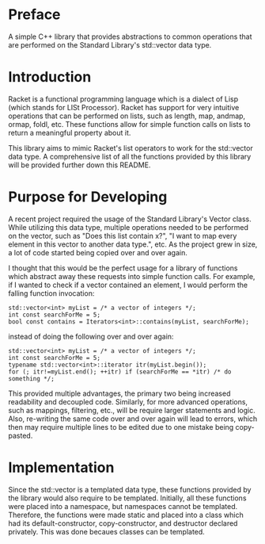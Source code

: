 # Preface
A simple C++ library that provides abstractions to common operations that are performed on the Standard Library's std::vector data type.

# Introduction
Racket is a functional programming language which is a dialect of Lisp (which stands for LISt Processor).
Racket has support for very intuitive operations that can be performed on lists, such as length, map, andmap, ormap, foldl, etc.
These functions allow for simple function calls on lists to return a meaningful property about it.

This library aims to mimic Racket's list operators to work for the std::vector data type.
A comprehensive list of all the functions provided by this library will be provided further down this README.

# Purpose for Developing
A recent project required the usage of the Standard Library's Vector class.
While utilizing this data type, multiple operations needed to be performed on the vector, such as "Does this list contain x?", "I want to map every element in this vector to another data type.", etc.
As the project grew in size, a lot of code started being copied over and over again.

I thought that this would be the perfect usage for a library of functions which abstract away these requests into simple function calls.
For example, if I wanted to check if a vector contained an element, I would perform the falling function invocation:

	std::vector<int> myList = /* a vector of integers */;
	int const searchForMe = 5;
	bool const contains = Iterators<int>::contains(myList, searchForMe);

instead of doing the following over and over again:

	std::vector<int> myList = /* a vector of integers */;
	int const searchForMe = 5;
	typename std::vector<int>::iterator itr(myList.begin());
	for (; itr!=myList.end(); ++itr) if (searchForMe == *itr) /* do something */;

This provided multiple advantages, the primary two being increased readability and decoupled code.
Similarly, for more advanced operations, such as mappings, filtering, etc., will be require larger statements and logic.
Also, re-writing the same code over and over again will lead to errors, which then may require multiple lines to be edited due to one mistake being copy-pasted.

# Implementation
Since the std::vector is a templated data type, these functions provided by the library would also require to be templated.
Initially, all these functions were placed into a namespace, but namespaces cannot be templated.
Therefore, the functions were made static and placed into a class which had its default-constructor, copy-constructor, and destructor declared privately.
This was done becaues classes can be templated.
